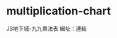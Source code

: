# multiplication-chart
JS地下城-九九乘法表
網址：<a herf="https://525hanlee.github.io/multiplication-chart/">連結</a>
